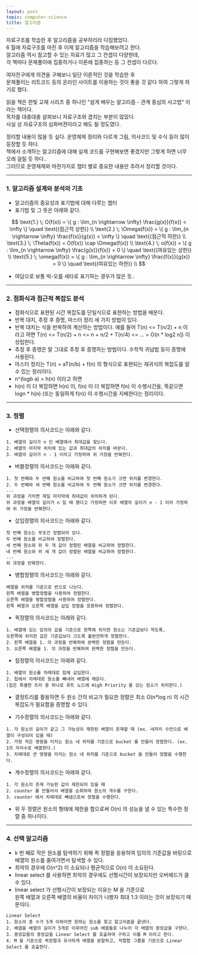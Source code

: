```yaml
---
layout: post
topic: computer-science
title: 알고리즘
---
```


자료구조를 학습한 후 알고리즘을 공부하리라 다짐했었다.  
6 월에 자료구조를 마친 후 이제 알고리즘을 학습해보려고 한다.  
알고리즘 역시 참고할 수 있는 자료가 많고 그 컨셉이 다양한데,  
각 책마다 문제풀이에 집중하거나 이론에 집중하는 등 그 컨셉이 다르다.  


여자친구에게 의견을 구해보니 일단 이론적인 것을 학습한 후  
문제풀이는 리트코드 등의 온라인 사이트를 이용하는 것이 좋을 것 같다 하여 그렇게 하기로 했다.  

읽을 책은 한빛 교재 시리즈 중 하나인 "쉽게 배우는 알고리즘 - 관계 중심의 사고법" 이라는 책이다.  
목차를 대충대충 살펴보니 자료구조와 겹치는 부분이 많았다.  
사실 상 자료구조의 심화버젼이라고 해도 될 정도였다.  

정리할 내용이 많을 듯 싶다. 운영체제 정리와 다르게 그림, 의사코드 및 수식 등이 많이 등장할 듯 하다.  
책에서 소개하는 알고리즘에 대해 실제 코드를 구현해보면 좋겠지만 그렇게 하면 너무 오래 걸릴 듯 하다..  
그러므로 운영체제와 마찬가지로 챕터 별로 중요한 내용만 추려서 정리할 것이다.  

---

### 1. 알고리즘 설계와 분석의 기초

- 알고리즘의 중요성과 표기법에 대해 다루는 챕터
- 표기법 및 그 뜻은 아래와 같다.

$$
\text{1.} \; O(f(x)) = \{ g : \lim_{n \rightarrow \infty} \frac{g(x)}{f(x)} < \infty \} \quad \text{(점근적 상한)} \\
\text{2.} \; \Omega(f(x)) =  \{ g : \lim_{n \rightarrow \infty} \frac{f(x)}{g(x)} < \infty \} \quad \text{(점근적 하한)} \\
\text{3.} \; \Theta(f(x)) = O(f(x)) \cap \Omega(f(x)) \\
\text{4.} \; o(f(x)) = \{ g : \lim_{n \rightarrow \infty} \frac{g(x)}{f(x)} = 0 \} \quad \text{(여유있는 상한)} \\
\text{5.} \; \omega(f(x)) =  \{ g : \lim_{n \rightarrow \infty} \frac{f(x)}{g(x)} = 0 \} \quad \text{(여유있는 하한)} \\
$$

- 여담으로 보통 빅-오를 세타로 표기하는 경우가 많은 듯..

---

### 2. 점화식과 점근적 복잡도 분석

- 점화식으로 표현된 시간 복잡도를 단일식으로 표현하는 방법을 배운다.  
- 반복 대치, 추정 후 증명, 마스터 정리 세 가지 방법이 있다.  
- 반복 대치는 식을 반복하여 계산하는 방법이다. 예를 들어 T(n) <= T(n/2) + n 이라고 하면 
T(n) <= T(n/2) + n <= n + n/2 + T(n/4) <= ... = O(n * log2 n]) 이 성립한다.  
- 추정 후 증명은 말 그대로 추정 후 증명하는 방법이다. 수학적 귀납법 등이 증명에 사용된다.  
- 마스터 정리는 T(n) = aT(n/b) + f(n) 의 형식으로 표현되는 재귀식의 복잡도를 알 수 있는 정리이다.  
- n^(logb a) = h(n) 이라고 하면
- h(n) 이 더 복잡하면 h(n) 이, f(n) 이 더 복잡하면 f(n) 이 수행시간을, 똑같으면 logn * h(n) (또는 동일하게 f(n)) 이 수행시간을 지배한다는 정리이다.

---

### 3. 정렬

- 선택정렬의 의사코드는 아래와 같다.
```
1. 배열의 길이가 n 인 배열에서 최대값을 찾는다.  
2. 배열의 마지막 위치에 있는 값과 최대값의 위치를 바꾼다.    
3. 배열의 길이가 n - 1 이라고 가정하여 위 가정을 반복한다.  
```

- 버블정렬의 의사코드는 아래와 같다.
```
1. 첫 번째와 두 번째 원소를 비교하여 첫 번째 원소가 크면 위치를 변경한다.  
2. 두 번째와 세 번째 원소를 비교하여 두 번째 원소가 크면 위치를 변경한다.  
...
위 과정을 거치면 제일 마지막에 최대값이 위치하게 된다.  
위 과정을 배열의 길이가 n 일 때 했다고 가정하면 이후 배열의 길이가 n - 1 이라 가정하여 위 가정을 반복한다.
```

- 삽입정렬의 의사코드는 아래와 같다.
```
첫 번째 원소는 무조건 정렬되어 있다.
두 번째 원소를 비교하여 정렬한다.
세 번째 원소와 위 두 개 값이 정렬된 배열을 비교하여 정렬한다.
네 번째 원소와 위 세 개 값이 정렬된 배열을 비교하여 정렬한다.
...
위 과정을 반복한다.
```

- 병합정렬의 의사코드는 아래와 같다.
```
배열을 위치를 기준으로 반으로 나눈다.
왼쪽 배열을 병합정렬을 사용하여 정렬한다.
오른쪽 배열을 병합정렬을 사용하여 정렬한다.
왼쪽 배열과 오른쪽 배열을 삽입 정렬을 응용하여 정렬한다.
```

- 퀵정렬의 의사코드는 아래와 같다.
```
1. 배열에 있는 임의의 값을 기준으로 왼쪽에 위치한 원소는 기준값보다 작도록,  
오른쪽에 위치한 값은 기준값보다 크도록 불완전하게 정렬한다.
2. 왼쪽 배열을 1. 의 과정을 반복하여 완벽한 정렬을 만든다.  
3. 오른쪽 배열을 1. 의 과정을 반복하여 완벽한 정렬을 만든다.
```

- 힙정렬의 의사코드는 아래와 같다.
```
1. 배열의 원소를 차례대로 힙에 삽입한다.  
2. 힙에서 차례대로 원소를 빼내어 배열에 채운다.  
(힙은 특별한 트리 중 하나로 루트 노드에 High Priority 를 갖는 원소가 위치한다.)
```

- 결정트리를 활용하면 두 원소 간의 비교가 필요한 정렬은 최소 O(n*log n) 의 시간복잡도가 필요함을 증명할 수 있다.  

- 기수정렬의 의사코드는 아래와 같다.  
```
1. 각 원소의 길이가 같고 그 가능성이 제한된 배열이 존재할 때 (ex. 네자리 수만으로 배열이 구성되어 있을 때)
2. 가장 적은 영향을 미치는 원소 내 위치를 기준으로 bucket 를 만들어 정렬한다. (ex. 1의 자리수로 배열한다.)
3. 차례대로 큰 영향을 미치는 원소 내 위치를 기준으로 bucket 을 만들어 정렬을 수행한다.
```

- 계수정렬의 의사코드는 아래와 같다.
```
1. 각 원소의 존재 가능한 값이 제한되어 있을 때  
2. counter 를 만들어서 배열을 순회하여 원소의 개수를 구한다.  
3. counter 에서 차례대로 빼냄으로써 정렬을 수행한다.
```

- 위 두 정렬은 원소의 형태에 제한을 함으로써 O(n) 의 성능을 낼 수 있는 특수한 정렬 중 하나이다.  

---

### 4. 선택 알고리즘

- k 번 째로 작은 원소를 탐색하기 위해 퀵 정렬을 응용하여 임의의 기준값을 바탕으로 배열의 원소를 줄여가면서 탐색할 수 있다.  
- 최악의 경우에 O(n^2) 이 소요되나 평균적으로 O(n) 이 소요된다.  
- linear select 를 사용하면 최악의 경우에도 선형시간이 보장되지만 오버헤드가 클 수 있다.  
- linear select 가 선형시간이 보장되는 이유는 M 을 기준으로  
왼쪽 배열과 오른쪽 배열의 비율이 차이가 나봤자 최대 1:3 이라는 것이 보장되기 때문이다.
```
Linear Select
1. 원소의 총 수가 5개 이하이면 원하는 원소를 찾고 알고리즘을 끝낸다.  
2. 배열을 배열의 길이가 5개로 이루어진 sub 배열들로 나누어 각 배열의 중앙값을 구한다.  
3. 중앙값들의 중앙값을 Linear Select 를 호출하여 구하고 이를 M 이라고 한다.
4. M 을 기준으로 퀵정렬과 유사하게 배열을 분할하고, 적합합 그룹을 기준으로 Linear Select 를 호출한다.
```
